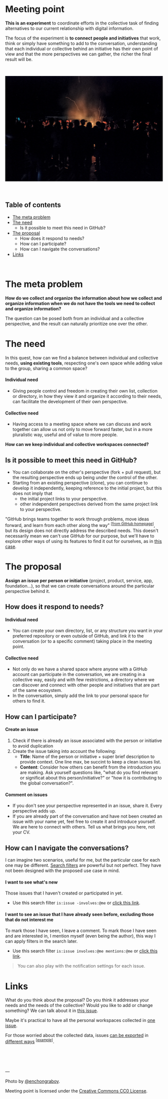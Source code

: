 # Meeting point

**This is an experiment** to coordinate efforts in the collective task of finding alternatives to our current relationship with digital information.

The focus of the experiment is **to connect people and initiatives** that work, think or simply have something to add to the conversation, understanding that each individual or collective behind an initiative has their own point of view and that the more perspectives we can gather, the richer the final result will be.

<br>

![campfire](campfire.jpeg)

<br>

## Table of contents
- [The meta problem](#The-meta-problem)
- [The need](#The-need)
    - Is it possible to meet this need in GitHub?
- [The proposal](#The-proposal)
    - How does it respond to needs?
    - How can I participate?
    - How can I navigate the conversations?
- [Links](#Links)

<br>

# The meta problem

**How do we collect and organize the information about how we collect and organize information when we do not have the tools we need to collect and organize information?**

The question can be posed both from an individual and a collective perspective, and the result can naturally prioritize one over the other.

# The need

In this quest, how can we find a balance between individual and collective needs, **using existing tools**, respecting one's own space while adding value to the group, sharing a common space?

#### Individual need

- Giving people control and freedom in creating their own list, collection or directory, in how they view it and organize it according to their needs, can facilitate the development of their own perspective.

#### Collective need

- Having access to a meeting space where we can discuss and work together can allow us not only to move forward faster, but in a more pluralistic way, useful and of value to more people.

**How can we keep individual and collective workspaces connected?**

## Is it possible to meet this need in GitHub?

- You can collaborate on the other's perspective (fork + pull request), but the resulting perspective ends up being under the control of the other. 
- Starting from an existing perspective (clone), you can continue to develop it independently, keeping reference to the initial project, but this does not imply that
    - the initial project links to your perspective.
    - other independent perspectives derived from the same project link to your perspective.

"GitHub brings teams together to work through problems, move ideas forward, and learn from each other along the way" <sup>[[from GitHub homepage](https://github.com/)]</sup>, but its design does not directly address the described needs. This doesn't necessarily mean we can't use GitHub for our purpose, but we'll have to explore other ways of using its features to find it out for ourselves, as in [this case](https://github.com/sindresorhus/awesome).

# The proposal

**Assign an issue per person or initiative** (project, product, service, app, foundation...), so that we can create conversations around the particular perspective behind it. 

## How does it respond to needs?

#### Individual need

- You can create your own directory, list, or any structure you want in your preferred repository or even outside of GitHub, and link it to the conversation (or to a specific comment) taking place in the meeting point.

#### Collective need

- Not only do we have a shared space where anyone with a GitHub account can participate in the conversation, we are creating in a collective way, easily and with few restrictions, a directory where we can discover and connect with other people and initiatives that are part of the same ecosystem. 
- In the conversation, simply add the link to your personal space for others to find it. 

## How can I participate?

#### Create an issue

1. Check if there is already an issue associated with the person or initiative to avoid duplication
2. Create the issue taking into account the following:
    - **Title**: Name of the person or initiative + super brief description to provide context. One line max, be succint to keep a clean issues list.
    - **Content**: Consider how others can benefit from the introduction you are making. Ask yourself questions like, "what do you find relevant or significat about this person/initiative?" or "how it is contributing to the global conversation?".

#### Comment on issues
  
- If you don't see your perspective represented in an issue, share it. Every perspective adds up.
- If you are already part of the conversation and have not been created an issue with your name yet, feel free to create it and introduce yourself. We are here to connect with others. Tell us what brings you here, not your CV.

## How can I navigate the conversations?

I can imagine two scenarios, useful for me, but the particular case for each one may be different. [Search filters](https://help.github.com/en/github/searching-for-information-on-github/searching-issues-and-pull-requests) are powerful but not perfect. They have not been designed with the proposed use case in mind.

#### I want to see what's new

Those issues that I haven't created or participated in yet.

- Use this search filter `is:issue -involves:@me` or [click this link](https://github.com/vewpoint/meeting-point/issues?q=is%3Aissue+-involves%3A%40me).

#### I want to see an issue that I have already seen before, excluding those that do not interest me

To mark those I have seen, I leave a comment. To mark those I have seen and are interested in, I mention myself (even being the author), this way I can apply filters in the search later.

- Use this search filter `is:issue involves:@me mentions:@me` or [click this link](https://github.com/vewpoint/meeting-point/issues?q=is%3Aissue+involves%3A%40me+mentions%3A%40me).

> You can also play with the notification settings for each issue.

# Links

What do you think about the proposal? Do you think it addresses your needs and the needs of the collective? Would you like to add or change something? We can talk about it in [this issue](https://github.com/vewpoint/meeting-point/issues/1).

Maybe it's practical to have all the personal workspaces collected in [one issue](https://github.com/vewpoint/meeting-point/issues/2).

For those worried about the collected data, issues [can be exported](https://stackoverflow.com/questions/41369365/how-can-i-export-github-issues-to-excel) in [different ways](https://developer.github.com/v3/issues/) <sup>[[example](https://api.github.com/repos/vewpoint/meeting-point/issues?page=1&per_page=100)]</sup>.

<br><br><br>

—

Photo by [@enchongraboy](https://unsplash.com/photos/UN_KkSy7JYo).

Meeting point is licensed under the [Creative Commons CC0 License](https://creativecommons.org/publicdomain/zero/1.0/).